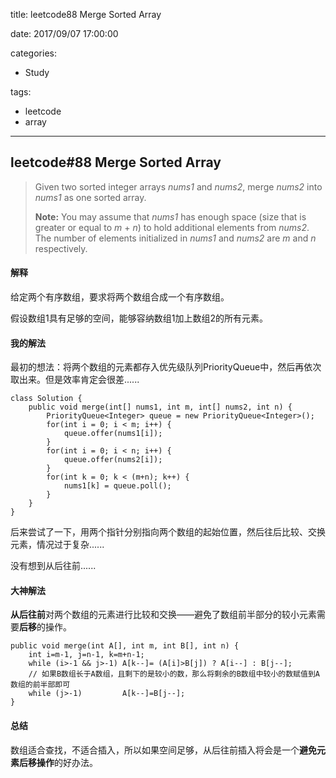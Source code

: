 title: leetcode88 Merge Sorted Array

date: 2017/09/07 17:00:00

categories:

- Study

tags:

- leetcode
- array

---

## leetcode#88 Merge Sorted Array

>Given two sorted integer arrays *nums1* and *nums2*, merge *nums2* into *nums1* as one sorted array.
>
>**Note:**
>You may assume that *nums1* has enough space (size that is greater or equal to *m* + *n*) to hold additional elements from *nums2*. The number of elements initialized in *nums1* and *nums2* are *m* and *n* respectively.

#### 解释

给定两个有序数组，要求将两个数组合成一个有序数组。

假设数组1具有足够的空间，能够容纳数组1加上数组2的所有元素。

#### 我的解法

最初的想法：将两个数组的元素都存入优先级队列PriorityQueue中，然后再依次取出来。但是效率肯定会很差......

```
class Solution {
    public void merge(int[] nums1, int m, int[] nums2, int n) {
        PriorityQueue<Integer> queue = new PriorityQueue<Integer>();
        for(int i = 0; i < m; i++) {
            queue.offer(nums1[i]);
        }
        for(int i = 0; i < n; i++) {
            queue.offer(nums2[i]);
        }
        for(int k = 0; k < (m+n); k++) {
            nums1[k] = queue.poll();
        }
    }
}
```

后来尝试了一下，用两个指针分别指向两个数组的起始位置，然后往后比较、交换元素，情况过于复杂......

没有想到从后往前......

#### 大神解法

**从后往前**对两个数组的元素进行比较和交换——避免了数组前半部分的较小元素需要**后移**的操作。

```
public void merge(int A[], int m, int B[], int n) {
    int i=m-1, j=n-1, k=m+n-1;
    while (i>-1 && j>-1) A[k--]= (A[i]>B[j]) ? A[i--] : B[j--];
    // 如果B数组长于A数组，且剩下的是较小的数，那么将剩余的B数组中较小的数赋值到A数组的前半部即可
    while (j>-1)         A[k--]=B[j--];
}
```

#### 总结

数组适合查找，不适合插入，所以如果空间足够，从后往前插入将会是一个**避免元素后移操作**的好办法。